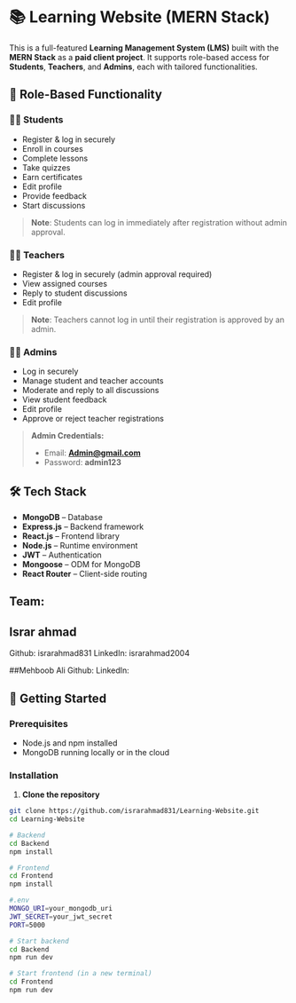 # 📚 Learning Website (MERN Stack)

This is a full-featured **Learning Management System (LMS)** built with the **MERN Stack** as a **paid client project**. It supports role-based access for **Students**, **Teachers**, and **Admins**, each with tailored functionalities.

## 🔐 Role-Based Functionality

### 👨‍🎓 Students
- Register & log in securely
- Enroll in courses
- Complete lessons
- Take quizzes
- Earn certificates
- Edit profile
- Provide feedback
- Start discussions  
> **Note**: Students can log in immediately after registration without admin approval.

### 👩‍🏫 Teachers
- Register & log in securely (admin approval required)  
- View assigned courses
- Reply to student discussions
- Edit profile  
> **Note**: Teachers cannot log in until their registration is approved by an admin.

### 👨‍💼 Admins
- Log in securely
- Manage student and teacher accounts
- Moderate and reply to all discussions
- View student feedback
- Edit profile
- Approve or reject teacher registrations  

> **Admin Credentials:**  
> - Email: **Admin@gmail.com**  
> - Password: **admin123**

## 🛠️ Tech Stack

- **MongoDB** – Database
- **Express.js** – Backend framework
- **React.js** – Frontend library
- **Node.js** – Runtime environment
- **JWT** – Authentication
- **Mongoose** – ODM for MongoDB
- **React Router** – Client-side routing

## Team:
## Israr ahmad
Github: israrahmad831
LinkedIn: israrahmad2004

##Mehboob Ali
Github:
LinkedIn: 

## 🚀 Getting Started

### Prerequisites
- Node.js and npm installed
- MongoDB running locally or in the cloud

### Installation

1. **Clone the repository**
```bash
git clone https://github.com/israrahmad831/Learning-Website.git
cd Learning-Website

# Backend
cd Backend
npm install

# Frontend
cd Frontend
npm install

#.env
MONGO_URI=your_mongodb_uri
JWT_SECRET=your_jwt_secret
PORT=5000

# Start backend
cd Backend
npm run dev

# Start frontend (in a new terminal)
cd Frontend
npm run dev





